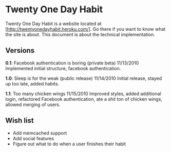 Twenty One Day Habit
====================

Twenty One Day Habit is a website located at [http://twentyonedayhabit.heroku.com/]. Go there if you want to know what the site is about. This document is about the technical implementation.

Versions
--------
**0.1**: Facebook authentication is boring (private beta) 11/13/2010 Implemented initial structure, facebook authentication.

**1.0**: Sleep is for the weak (public release) 11/14/2010 Initial release, stayed up too late, added habits.

**1.1**: Too many chicken wings 11/15/2010 Improved styles, added additional login, refactored Facebook authentication, ate a shit ton of chicken wings, allowed merging of users.

Wish list
---------
* Add memcached support
* Add social features
* Figure out what to do when a user finishes their habit